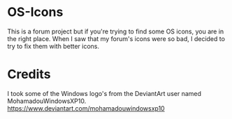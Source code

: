 # OS-Icons
This is a forum project but if you're trying to find some OS icons, you are in the right place.
When I saw that my forum's icons were so bad, I decided to try to fix them with better icons.

# Credits
I took some of the Windows logo's from the DeviantArt user named MohamadouWindowsXP10.
https://www.deviantart.com/mohamadouwindowsxp10
